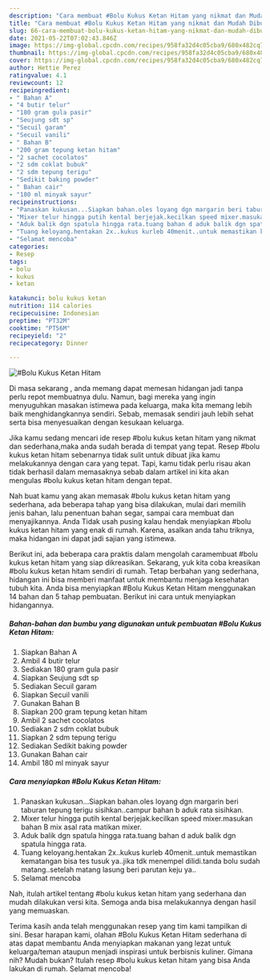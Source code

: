 ```yaml
---
description: "Cara membuat #Bolu Kukus Ketan Hitam yang nikmat dan Mudah Dibuat"
title: "Cara membuat #Bolu Kukus Ketan Hitam yang nikmat dan Mudah Dibuat"
slug: 66-cara-membuat-bolu-kukus-ketan-hitam-yang-nikmat-dan-mudah-dibuat
date: 2021-05-22T07:02:43.846Z
image: https://img-global.cpcdn.com/recipes/958fa32d4c05cba9/680x482cq70/bolu-kukus-ketan-hitam-foto-resep-utama.jpg
thumbnail: https://img-global.cpcdn.com/recipes/958fa32d4c05cba9/680x482cq70/bolu-kukus-ketan-hitam-foto-resep-utama.jpg
cover: https://img-global.cpcdn.com/recipes/958fa32d4c05cba9/680x482cq70/bolu-kukus-ketan-hitam-foto-resep-utama.jpg
author: Hettie Perez
ratingvalue: 4.1
reviewcount: 12
recipeingredient:
- " Bahan A"
- "4 butir telur"
- "180 gram gula pasir"
- "Seujung sdt sp"
- "Secuil garam"
- "Secuil vanili"
- " Bahan B"
- "200 gram tepung ketan hitam"
- "2 sachet cocolatos"
- "2 sdm coklat bubuk"
- "2 sdm tepung terigu"
- "Sedikit baking powder"
- " Bahan cair"
- "180 ml minyak sayur"
recipeinstructions:
- "Panaskan kukusan...Siapkan bahan.oles loyang dgn margarin beri taburan tepung terigu sisihkan..campur bahan b aduk rata sisihkan."
- "Mixer telur hingga putih kental berjejak.kecilkan speed mixer.masukan bahan B mix asal rata matikan mixer."
- "Aduk balik dgn spatula hingga rata.tuang bahan d aduk balik dgn spatula hingga rata."
- "Tuang keloyang.hentakan 2x..kukus kurleb 40menit..untuk memastikan kematangan bisa tes tusuk ya..jika tdk menempel dilidi.tanda bolu sudah matang..setelah matang lasung beri parutan keju ya.."
- "Selamat mencoba"
categories:
- Resep
tags:
- bolu
- kukus
- ketan

katakunci: bolu kukus ketan 
nutrition: 114 calories
recipecuisine: Indonesian
preptime: "PT32M"
cooktime: "PT56M"
recipeyield: "2"
recipecategory: Dinner

---
```



![#Bolu Kukus Ketan Hitam](https://img-global.cpcdn.com/recipes/958fa32d4c05cba9/680x482cq70/bolu-kukus-ketan-hitam-foto-resep-utama.jpg)

Di masa  sekarang , anda memang dapat memesan hidangan jadi tanpa perlu repot membuatnya dulu. Namun, bagi mereka yang ingin menyuguhkan masakan istimewa pada keluarga, maka kita memang lebih baik menghidangkannya sendiri. Sebab, memasak sendiri jauh lebih sehat serta bisa menyesuaikan dengan kesukaan keluarga.

Jika kamu sedang mencari ide resep #bolu kukus ketan hitam yang nikmat dan sederhana,maka anda sudah berada di tempat yang tepat. Resep #bolu kukus ketan hitam  sebenarnya tidak sulit untuk dibuat jika kamu melakukannya dengan cara yang tepat. Tapi, kamu tidak perlu risau akan tidak berhasil dalam memasaknya 
sebab dalam artikel ini kita akan mengulas #bolu kukus ketan hitam dengan tepat.  



Nah buat kamu yang akan memasak #bolu kukus ketan hitam yang sederhana, ada beberapa tahap yang bisa dilakukan, mulai dari memilih jenis bahan, lalu penentuan bahan segar, sampai cara membuat dan menyajikannya. Anda Tidak usah pusing kalau hendak menyiapkan #bolu kukus ketan hitam yang enak di rumah. Karena, asalkan anda  tahu triknya, maka hidangan ini dapat jadi sajian yang istimewa.

Berikut ini, ada beberapa cara praktis  dalam mengolah caramembuat #bolu kukus ketan hitam yang siap dikreasikan. Sekarang, yuk kita coba kreasikan #bolu kukus ketan hitam sendiri di rumah. Tetap berbahan yang sederhana, hidangan ini bisa memberi manfaat untuk membantu menjaga kesehatan tubuh kita. Anda bisa menyiapkan #Bolu Kukus Ketan Hitam menggunakan 14 bahan dan 5 tahap pembuatan. Berikut ini cara untuk menyiapkan hidangannya.

<!--inarticleads1-->

##### Bahan-bahan dan bumbu yang digunakan untuk pembuatan #Bolu Kukus Ketan Hitam:

1. Siapkan  Bahan A
1. Ambil 4 butir telur
1. Sediakan 180 gram gula pasir
1. Siapkan Seujung sdt sp
1. Sediakan Secuil garam
1. Siapkan Secuil vanili
1. Gunakan  Bahan B
1. Siapkan 200 gram tepung ketan hitam
1. Ambil 2 sachet cocolatos
1. Sediakan 2 sdm coklat bubuk
1. Siapkan 2 sdm tepung terigu
1. Sediakan Sedikit baking powder
1. Gunakan  Bahan cair
1. Ambil 180 ml minyak sayur




<!--inarticleads2-->

##### Cara menyiapkan #Bolu Kukus Ketan Hitam:

1. Panaskan kukusan...Siapkan bahan.oles loyang dgn margarin beri taburan tepung terigu sisihkan..campur bahan b aduk rata sisihkan.
1. Mixer telur hingga putih kental berjejak.kecilkan speed mixer.masukan bahan B mix asal rata matikan mixer.
1. Aduk balik dgn spatula hingga rata.tuang bahan d aduk balik dgn spatula hingga rata.
1. Tuang keloyang.hentakan 2x..kukus kurleb 40menit..untuk memastikan kematangan bisa tes tusuk ya..jika tdk menempel dilidi.tanda bolu sudah matang..setelah matang lasung beri parutan keju ya..
1. Selamat mencoba




Nah, itulah artikel tentang  #bolu kukus ketan hitam  yang sederhana dan mudah dilakukan versi kita. Semoga anda bisa melakukannya dengan hasil yang memuaskan. 

Terima kasih anda telah menggunakan resep yang tim kami tampilkan di sini. Besar harapan kami, olahan  #Bolu Kukus Ketan Hitam sederhana di atas dapat membantu Anda menyiapkan makanan yang lezat untuk keluarga/teman ataupun menjadi inspirasi untuk berbisnis kuliner. Gimana nih? Mudah bukan? Itulah resep #bolu kukus ketan hitam yang bisa Anda lakukan di rumah. Selamat mencoba!

